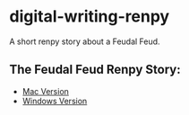 # digital-writing-renpy
 
A short renpy story about a Feudal Feud.
 
## The Feudal Feud Renpy Story:
- [Mac Version](https://1drv.ms/f/s!Ap4JShxuXQHFhagJ-K1Qv153g8dKdw?e=Iq7Qca)
- [Windows Version](https://1drv.ms/f/s!Ap4JShxuXQHFhagTPPbXaHd4_CPXYg?e=z8i1jG)
